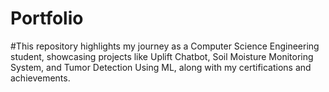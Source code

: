 # Portfolio
#This repository highlights my journey as a Computer Science Engineering student, showcasing projects like Uplift Chatbot, Soil Moisture Monitoring System, and Tumor Detection Using ML, along with my certifications and achievements.







